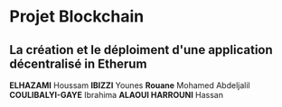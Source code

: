 # Projet Blockchain  


## La création et le déploiment d'une application décentralisé in Etherum

**ELHAZAMI**  Houssam
**IBIZZI**  Younes
**Rouane**  Mohamed Abdeljalil
**COULIBALYI-GAYE**  Ibrahima
**ALAOUI HARROUNI** Hassan
